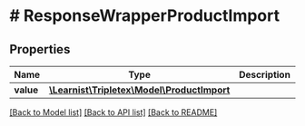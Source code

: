 # # ResponseWrapperProductImport

## Properties

Name | Type | Description | Notes
------------ | ------------- | ------------- | -------------
**value** | [**\Learnist\Tripletex\Model\ProductImport**](ProductImport.md) |  | [optional]

[[Back to Model list]](../../README.md#models) [[Back to API list]](../../README.md#endpoints) [[Back to README]](../../README.md)
